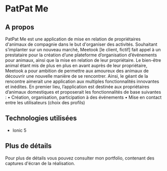 # PatPat Me
## A propos
PatPat Me est une application de mise en relation de propriétaires d'animaux de compagnie dans le but d'organiser des activités.
Souhaitant s’implanter sur un nouveau marché, Meetook [le client, fictif] fait appel à un prestataire pour la création d’une plateforme d’organisation d’événements pour animaux, ainsi que la mise en relation de leur propriétaire.
Le bien-être animal étant mis de plus en plus en avant auprès de leur propriétaire, Meetook a pour ambition de permettre aux amoureux des animaux de découvrir une nouvelle manière de se rencontrer. Ainsi, le géant de la rencontre aimerait une application aux multiples fonctionnalités innovantes et inédites. 
En premier lieu, l’application est destinée aux propriétaires d’animaux domestiques et proposerait les fonctionnalités de base suivantes : 
•	Création, organisation, participation à des événements
•	Mise en contact entre les utilisateurs (choix des profils)

## Technologies utilisées
- Ionic 5

## Plus de détails
Pour plus de détails vous pouvez consulter mon portfolio, contenant des captures d'écran de la réalisation.
